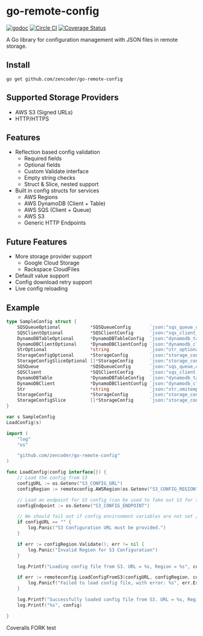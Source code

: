 # go-remote-config

[![godoc](https://godoc.org/github.com/zencoder/go-remote-config?status.svg)](http://godoc.org/github.com/zencoder/go-remote-config)
[![Circle CI](https://circleci.com/gh/zencoder/go-remote-config.svg?style=svg)](https://circleci.com/gh/zencoder/go-remote-config)
[![Coverage Status](https://coveralls.io/repos/zencoder/go-remote-config/badge.svg?branch=master&t=VFcsMv)](https://coveralls.io/r/zencoder/go-remote-config?branch=master)

A Go library for configuration management with JSON files in remote storage.

Install
-------
	go get github.com/zencoder/go-remote-config

Supported Storage Providers
-------
* AWS S3 (Signed URLs)
* HTTP/HTTPS

Features
-------
* Reflection based config validation
  * Required fields
  * Optional fields
  * Custom Validate interface
  * Empty string checks
  * Struct & Slice, nested support
* Built in config structs for services
  * AWS Regions
  * AWS DynamoDB (Client + Table)
  * AWS SQS (Client + Queue)
  * AWS S3
  * Generic HTTP Endpoints

Future Features
-------
* More storage provider support
  * Google Cloud Storage
  * Rackspace CloudFiles
* Default value support
* Config download retry support
* Live config reloading

Example
-------
```go
type SampleConfig struct {
	SQSQueueOptional           *SQSQueueConfig       `json:"sqs_queue_optional,omitempty" remoteconfig:"optional"`
	SQSClientOptional          *SQSClientConfig      `json:"sqs_client_optional,omitempty" remoteconfig:"optional"`
	DynamoDBTableOptional      *DynamoDBTableConfig  `json:"dynamodb_table_optional,omitempty" remoteconfig:"optional"`
	DynamoDBClientOptional     *DynamoDBClientConfig `json:"dynamodb_client_optional,omitempty" remoteconfig:"optional"`
	StrOptional                *string               `json:"str_optional,omitempty" remoteconfig:"optional"`
	StorageConfigOptional      *StorageConfig        `json:"storage_config_optional,omitempty" remoteconfig:"optional"`
	StorageConfigSliceOptional []*StorageConfig      `json:"storage_config_slice_optional,omitempty" remoteconfig:"optional"`
	SQSQueue                   *SQSQueueConfig       `json:"sqs_queue,omitempty"`
	SQSClient                  *SQSClientConfig      `json:"sqs_client,omitempty"`
	DynamoDBTable              *DynamoDBTableConfig  `json:"dynamodb_table,omitempty"`
	DynamoDBClient             *DynamoDBClientConfig `json:"dynamodb_client,omitempty"`
	Str                        *string               `json:"str,omitempty"`
	StorageConfig              *StorageConfig        `json:"storage_config,omitempty"`
	StorageConfigSlice         []*StorageConfig      `json:"storage_config_slice,omitempty"`
}

var s SampleConfig
LoadConfig(s)

import (
	"log"
	"os"

	"github.com/zencoder/go-remote-config"
)

func LoadConfig(config interface{}) {
	// Load the config from S3
	configURL := os.Getenv("S3_CONFIG_URL")
	configRegion := remoteconfig.AWSRegion(os.Getenv("S3_CONFIG_REGION"))

	// Load an endpoint for S3 config (can be used to fake out S3 for testing)
	configEndpoint := os.Getenv("S3_CONFIG_ENDPOINT")

	// We should fail out if config environment variables are not set / valid
	if configURL == "" {
		log.Panic("S3 Configuration URL must be provided.")
	}

	if err := configRegion.Validate(); err != nil {
		log.Panic("Invalid Region for S3 Configuration")
	}

	log.Printf("Loading config file from S3. URL = %s, Region = %s", configURL, configRegion)

	if err := remoteconfig.LoadConfigFromS3(configURL, configRegion, configEndpoint, config); err != nil {
		log.Panicf("Failed to load config file, with error: %s", err.Error())
	}

	log.Printf("Successfully loaded config file from S3. URL = %s, Region = %s", configURL, configRegion)
	log.Printf("%s", config)

}
```

Coveralls FORK test
